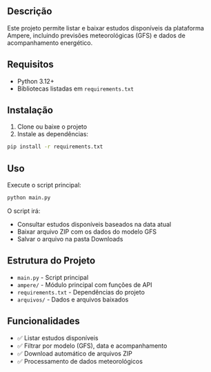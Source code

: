 ## Descrição

Este projeto permite listar e baixar estudos disponíveis da plataforma Ampere, incluindo previsões meteorológicas (GFS) e dados de acompanhamento energético.

## Requisitos

- Python 3.12+
- Bibliotecas listadas em `requirements.txt`

## Instalação

1. Clone ou baixe o projeto
2. Instale as dependências:
```bash
pip install -r requirements.txt
```

## Uso

Execute o script principal:
```bash
python main.py
```

O script irá:
- Consultar estudos disponíveis baseados na data atual
- Baixar arquivo ZIP com os dados do modelo GFS
- Salvar o arquivo na pasta Downloads

## Estrutura do Projeto

- `main.py` - Script principal
- `ampere/` - Módulo principal com funções de API
- `requirements.txt` - Dependências do projeto
- `arquivos/` - Dados e arquivos baixados

## Funcionalidades

- ✅ Listar estudos disponíveis
- ✅ Filtrar por modelo (GFS), data e acompanhamento  
- ✅ Download automático de arquivos ZIP
- ✅ Processamento de dados meteorológicos